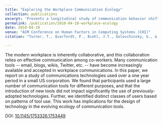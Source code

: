 ```yaml
---
title: "Exploring the Workplace Communication Ecology"
collection: publications
excerpt: 'Presents a longitudinal study of communication behavior shifts in an organization.  Results show behaviors for new tool adoption are significantly influenced by past tool selection and use.'
permalink: /publication/2010-04-10-workplace-ecology
date: 2010-04-10
venue: "ACM Conference on Human Factors in Computing Systems (CHI)"
citation: "Turner, T., Qvarfordt, P., Biehl, J.T., Golovchinsky, G., & Back, M.B. 2010. &quot;Exploring the Workplace Communication Ecology.&quot; <i>In Proceedings of the SIGCHI Conference on Human Factors in Computing Systems (CHI '10)</i>. ACM, New York, NY, USA, pp. 841-850."

---
```

The modern workplace is inherently collaborative, and this collaboration relies on effective communication among co-workers. Many communication tools -- email, blogs, wikis, Twitter, etc. -- have become increasingly available and accepted in workplace communications. In this paper, we report on a study of communications technologies used over a one year period in a small US corporation. We found that participants used a large number of communication tools for different purposes, and that the introduction of new tools did not impact significantly the use of previously-adopted technologies. Further, we identified distinct classes of users based on patterns of tool use. This work has implications for the design of technology in the evolving ecology of communication tools.

DOI: [10.1145/1753326.1753449](https://doi.org/10.1145/1753326.1753449)
